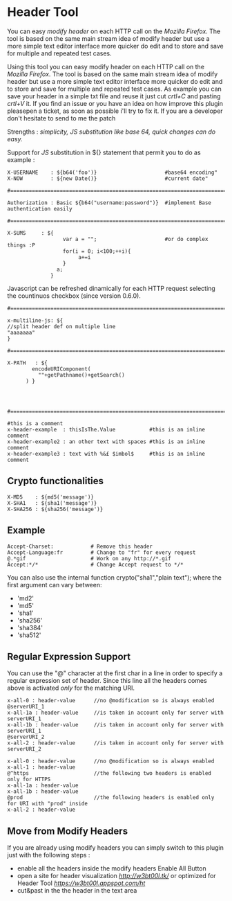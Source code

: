 Header Tool
============
You can easy _modify header_ on each HTTP call on the *Mozilla Firefox*.
The tool is based on the same main stream idea of modify header but use a more simple text editor interface more quicker do edit and to store and save for multiple and repeated test cases.


Using this tool you can easy modify header on each HTTP call on the *Mozilla Firefox*.
The tool is based on the same main stream idea of modify header but use a more simple text editor interface more quicker do edit and to store and save for multiple and repeated test cases. As example you can save your header in a simple txt file and reuse it just cut _crtl+C_ and pasting _crtl+V_ it. If you find an issue or you have an idea on how improve this plugin pleasepen a ticket, as soon as possible i'll try to fix it. If you are a developer don't hesitate to send to me the patch   

Strengths : *simplicity, _JS_ substitution like base 64, quick changes can do easy.*

Support for _JS_ substitution in ${} statement that permit you to do as example : 


    X-USERNAME    : ${b64('foo')}                      #base64 encoding"
    X-NOW         : ${new Date()}                      #current date"
    
    #========================================================================================
    
    Authorization : Basic ${b64("username:password")}  #implement Base authentication easily
    
    #========================================================================================
    
    X-SUMS     : ${
                      var a = "";                      #or do complex things :P
                      for(i = 0; i<100;++i){
                           a+=i
                      }
                    a;
                  }


Javascript can be refreshed dinamically for each HTTP request selecting the countinuos checkbox (since version 0.6.0).

    #========================================================================================
    
    x-multiline-js: ${
    //split header def on multiple line
    "aaaaaaa"
    }
    
    #========================================================================================

    X-PATH   : ${
            encodeURIComponent(
              ""+getPathname()+getSearch()
          ) }
    


    
    #========================================================================================
    
    #this is a comment
    x-header-example  : thisIsThe.Value           #this is an inline comment
    x-header-example2 : an other text with spaces #this is an inline comment
    x-header-example3 : text with %&£ $imbol$     #this is an inline comment
    


Crypto functionalities
------------------------

    X-MD5    : ${md5('message')}
    X-SHA1   : ${sha1('message')}
    X-SHA256 : ${sha256('message')}


Example
------------------------
    Accept-Charset:            # Remove this header
    Accept-Language:fr         # Change to "fr" for every request
    @.*gif                     # Work on any http://*.gif
    Accept:*/*                 # Change Accept request to */*


You can also use the internal function  crypto("sha1","plain text"); where the first argument can vary between:
 
- 'md2'  
- 'md5'  
- 'sha1' 
- 'sha256'
- 'sha384'
- 'sha512'

Regular Expression Support
--------------------------
You can use the "@" character at the first char in a line in order to specify a 
regular expression set of header. Since this line all the headers comes above is
activated *only* for the matching URI.


    x-all-0 : header-value      //no @modification so is always enabled
    @serverURI_1
    x-all-1a : header-value     //is taken in account only for server with serverURI_1 
    x-all-1b : header-value     //is taken in account only for server with serverURI_1 
    @serverURI_2
    x-all-2 : header-value      //is taken in account only for server with serverURI_2

    x-all-0 : header-value      //no @modification so is always enabled
    x-all-1 : header-value
    @^https                     //the following two headers is enabled only for HTTPS
    x-all-1a : header-value     
    x-all-1b : header-value     
    @prod                       //the following headers is enabled only for URI with "prod" inside
    x-all-2 : header-value      


Move from Modify Headers
------------------------
If you are already using modify headers you can simply switch to this plugin just with the following steps :
- enable all the headers inside the modify headers Enable All Button
- open a site for header visualization *http://w3bt00l.tk/* or optimized for Header Tool *https://w3bt00l.appspot.com/ht*
- cut&past in the the header in the text area

